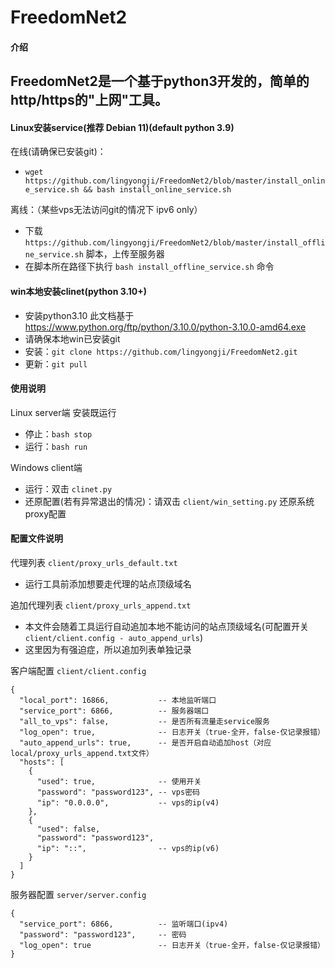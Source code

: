 
# FreedomNet2

#### 介绍
FreedomNet2是一个基于python3开发的，简单的http/https的"上网"工具。
- 
#### Linux安装service(推荐 Debian 11)(default python 3.9)
在线(请确保已安装git)：
- ```wget https://github.com/lingyongji/FreedomNet2/blob/master/install_online_service.sh && bash install_online_service.sh```

离线：（某些vps无法访问git的情况下 ipv6 only）
- 下载 ```https://github.com/lingyongji/FreedomNet2/blob/master/install_offline_service.sh``` 脚本，上传至服务器
- 在脚本所在路径下执行 ```bash install_offline_service.sh``` 命令

#### win本地安装clinet(python 3.10+)
- 安装python3.10 此文档基于 https://www.python.org/ftp/python/3.10.0/python-3.10.0-amd64.exe
- 请确保本地win已安装git
- 安装：```git clone https://github.com/lingyongji/FreedomNet2.git```
- 更新：```git pull```

#### 使用说明
Linux server端 安装既运行
- 停止：```bash stop```
- 运行：```bash run```

Windows client端
- 运行：双击 ```clinet.py```
- 还原配置(若有异常退出的情况)：请双击 ```client/win_setting.py``` 还原系统proxy配置

#### 配置文件说明
代理列表 ```client/proxy_urls_default.txt```
- 运行工具前添加想要走代理的站点顶级域名

追加代理列表 ```client/proxy_urls_append.txt```
- 本文件会随着工具运行自动追加本地不能访问的站点顶级域名(可配置开关 ```client/client.config - auto_append_urls```)
- 这里因为有强迫症，所以追加列表单独记录

客户端配置 ```client/client.config```
```
{
  "local_port": 16866,           -- 本地监听端口
  "service_port": 6866,          -- 服务器端口
  "all_to_vps": false,           -- 是否所有流量走service服务
  "log_open": true,              -- 日志开关（true-全开，false-仅记录报错）
  "auto_append_urls": true,      -- 是否开启自动追加host（对应local/proxy_urls_append.txt文件）
  "hosts": [
    {
      "used": true,              -- 使用开关
      "password": "password123", -- vps密码
      "ip": "0.0.0.0",           -- vps的ip(v4)
    },
    {
      "used": false,
      "password": "password123",
      "ip": "::",                -- vps的ip(v6)
    }
  ]
}
```

服务器配置 ```server/server.config```
```
{
  "service_port": 6866,          -- 监听端口(ipv4)
  "password": "password123",     -- 密码
  "log_open": true               -- 日志开关（true-全开，false-仅记录报错）
}
```

